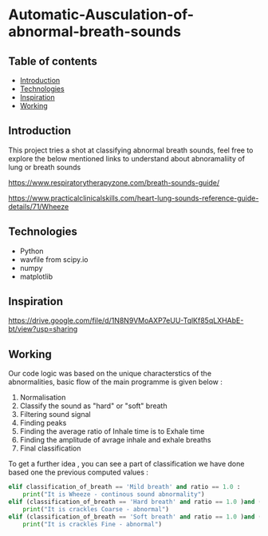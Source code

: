 # Automatic-Ausculation-of-abnormal-breath-sounds

## Table of contents
* [Introduction](https://github.com/Chandru-crypted/Automatic-Ausculation-of-abnormal-breath-sounds#automatic-ausculation-of-abnormal-breath-sounds#introduction)
* [Technologies](https://github.com/Chandru-crypted/Automatic-Ausculation-of-abnormal-breath-sounds#automatic-ausculation-of-abnormal-breath-sounds#technologies)
* [Inspiration](https://github.com/Chandru-crypted/Automatic-Ausculation-of-abnormal-breath-sounds#automatic-ausculation-of-abnormal-breath-sounds#inspiration)
* [Working](https://github.com/Chandru-crypted/Automatic-Ausculation-of-abnormal-breath-sounds#automatic-ausculation-of-abnormal-breath-sounds#working) 

## Introduction
This project tries a shot at classifying abnormal breath sounds, feel free to explore the below mentioned links to understand about abnoramaliity of lung or breath sounds 

https://www.respiratorytherapyzone.com/breath-sounds-guide/

https://www.practicalclinicalskills.com/heart-lung-sounds-reference-guide-details/71/Wheeze 

## Technologies
* Python 
* wavfile from scipy.io 
* numpy
* matplotlib


## Inspiration 
https://drive.google.com/file/d/1N8N9VMoAXP7eUU-TqlKf85qLXHAbE-bt/view?usp=sharing

## Working
Our code logic was based on the unique characterstics of the abnormalities, basic flow of the main programme is given below : 

1) Normalisation  
2) Classify the sound as "hard" or "soft" breath
3) Filtering sound signal
4) Finding peaks 
5) Finding the average ratio of Inhale time is to Exhale time
6) Finding the amplitude of avrage inhale and exhale breaths
7) Final classification 

To get a further idea , you can see a part of classification we have done based one the previous computed values : 


```python
elif classification_of_breath == 'Mild breath' and ratio == 1.0 : 
    print("It is Wheeze - continous sound abnormality")
elif (classification_of_breath == 'Hard breath' and ratio == 1.0 )and (comp_amp > 20):
    print("It is crackles Coarse - abnormal")
elif (classification_of_breath == 'Soft breath' and ratio == 1.0 )and (comp_amp > 2):
    print("It is crackles Fine - abnormal")
```

